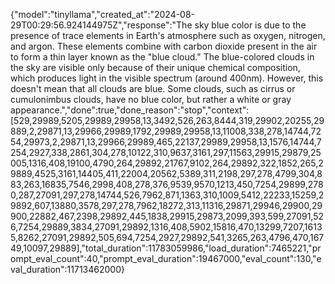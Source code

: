 {"model":"tinyllama","created_at":"2024-08-29T00:29:56.924144975Z","response":"The sky blue color is due to the presence of trace elements in Earth's atmosphere such as oxygen, nitrogen, and argon. These elements combine with carbon dioxide present in the air to form a thin layer known as the \"blue cloud.\" The blue-colored clouds in the sky are visible only because of their unique chemical composition, which produces light in the visible spectrum (around 400nm). However, this doesn't mean that all clouds are blue. Some clouds, such as cirrus or cumulonimbus clouds, have no blue color, but rather a white or gray appearance.","done":true,"done_reason":"stop","context":[529,29989,5205,29989,29958,13,3492,526,263,8444,319,29902,20255,29889,2,29871,13,29966,29989,1792,29989,29958,13,11008,338,278,14744,7254,29973,2,29871,13,29966,29989,465,22137,29989,29958,13,1576,14744,7254,2927,338,2861,304,278,10122,310,9637,3161,297,11563,29915,29879,25005,1316,408,19100,4790,264,29892,21767,9102,264,29892,322,1852,265,29889,4525,3161,14405,411,22004,20562,5389,311,2198,297,278,4799,304,883,263,16835,7546,2998,408,278,376,9539,9570,1213,450,7254,29899,2780,287,27091,297,278,14744,526,7962,871,1363,310,1009,5412,22233,15259,29892,607,13880,3578,297,278,7962,18272,313,11316,29871,29946,29900,29900,22882,467,2398,29892,445,1838,29915,29873,2099,393,599,27091,526,7254,29889,3834,27091,29892,1316,408,5902,15816,470,13299,7207,16135,8262,27091,29892,505,694,7254,2927,29892,541,3265,263,4796,470,16749,10097,29889],"total_duration":11783059986,"load_duration":7465221,"prompt_eval_count":40,"prompt_eval_duration":19467000,"eval_count":130,"eval_duration":11713462000}